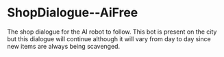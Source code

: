 # ShopDialogue--AiFree
The shop dialogue for the AI robot to follow. This bot is present on the city but this dialogue will continue although it will vary from day to day since new items are always being scavenged.
